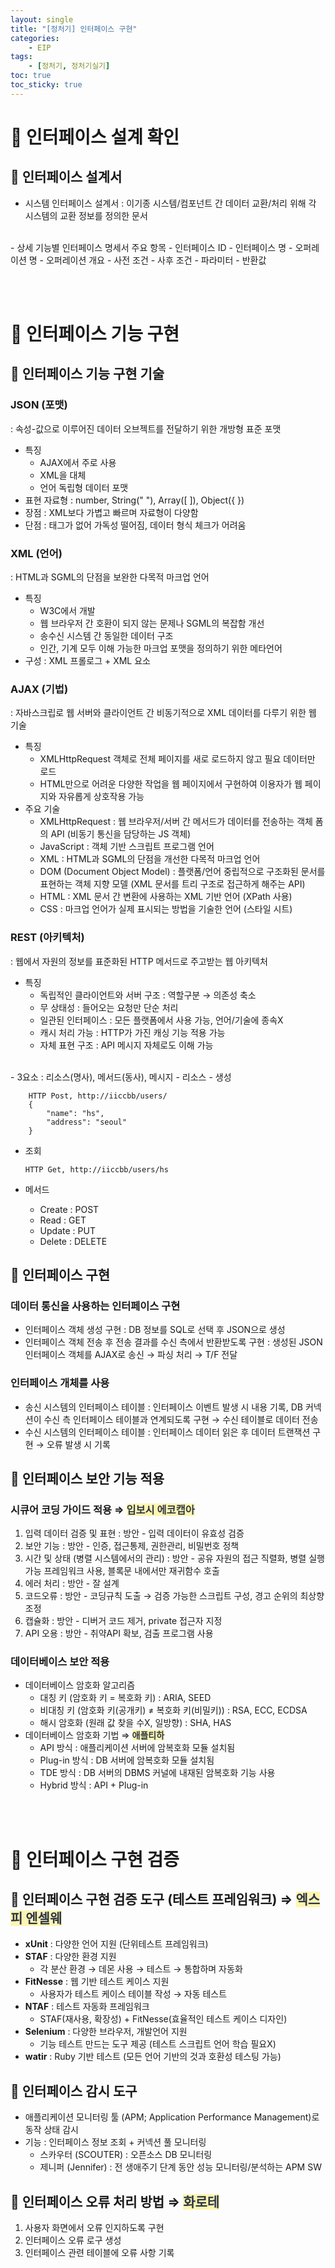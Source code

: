 ```yaml
---
layout: single
title: "[정처기] 인터페이스 구현"
categories: 
    - EIP
tags: 
    - [정처기, 정처기실기]
toc: true
toc_sticky: true
---
```


# <b>📂 인터페이스 설계 확인</b>

## <b>📝 인터페이스 설계서</b>

- 시스템 인터페이스 설계서
 : 이기종 시스템/컴포넌트 간 데이터 교환/처리 위해 각 시스템의 교환 정보를 정의한 문서
<br>
- 상세 기능별 인터페이스 명세서 주요 항목
  - 인터페이스 ID
  - 인터페이스 명
  - 오퍼레이션 명
  - 오퍼레이션 개요
  - 사전 조건
  - 사후 조건
  - 파라미터
  - 반환값

<br><br>

# <b>📂 인터페이스 기능 구현</b>

## <b>📝 인터페이스 기능 구현 기술</b>

### JSON (포맷)

 : 속성-값으로 이루어진 데이터 오브젝트를 전달하기 위한 개방형 표준 포맷

- 특징
  - AJAX에서 주로 사용
  - XML을 대체
  - 언어 독립형 데이터 포맷
- 표현 자료형 : number, String(" "), Array([ ]), Object({ })
- 장점 : XML보다 가볍고 빠르며 자료형이 다양함
- 단점 : 태그가 없어 가독성 떨어짐, 데이터 형식 체크가 어려움

### XML (언어)

 : HTML과 SGML의 단점을 보완한 다목적 마크업 언어

- 특징
  - W3C에서 개발
  - 웹 브라우저 간 호환이 되지 않는 문제나 SGML의 복잡함 개선
  - 송수신 시스템 간 동일한 데이터 구조
  - 인간, 기계 모두 이해 가능한 마크업 포맷을 정의하기 위한 메타언어
- 구성 : XML 프롤로그 + XML 요소

### AJAX (기법)

 : 자바스크립로 웹 서버와 클라이언트 간 비동기적으로 XML 데이터를 다루기 위한 웹 기술

- 특징
  - XMLHttpRequest 객체로 전체 페이지를 새로 로드하지 않고 필요 데이터만 로드
  - HTML만으로 어려운 다양한 작업을 웹 페이지에서 구현하여 이용자가 웹 페이지와 자유롭게 상호작용 가능
- 주요 기술
  - XMLHttpRequest
   : 웹 브라우저/서버 간 메서드가 데이터를 전송하는 객체 폼의 API (비동기 통신을 담당하는 JS 객체)
  - JavaScript
   : 객체 기반 스크립트 프로그램 언어
  - XML
   : HTML과 SGML의 단점을 개선한 다목적 마크업 언어
  - DOM (Document Object Model)
   : 플랫폼/언어 중립적으로 구조화된 문서를 표현하는 객체 지향 모델 (XML 문서를 트리 구조로 접근하게 해주는 API)
  - HTML
   : XML 문서 간 변환에 사용하는 XML 기반 언어 (XPath 사용)
  - CSS
   : 마크업 언어가 실제 표시되는 방법을 기술한 언어 (스타일 시트)

### REST (아키텍처)

 : 웹에서 자원의 정보를 표준화된 HTTP 메서드로 주고받는 웹 아키텍처

- 특징
  - 독립적인 클라이언트와 서버 구조
   : 역할구분 → 의존성 축소
  - 무 상태성
   : 들어오는 요청만 단순 처리
  - 일관된 인터페이스
   : 모든 플랫폼에서 사용 가능, 언어/기술에 종속X
  - 캐시 처리 가능
   : HTTP가 가진 캐싱 기능 적용 가능
  - 자체 표현 구조
   : API 메시지 자체로도 이해 가능
<br>
- 3요소 : 리소스(명사), 메서드(동사), 메시지
- 리소스
  - 생성

        HTTP Post, http://iiccbb/users/
        {
            "name": "hs",
            "address": "seoul"
        } 

  - 조회

        HTTP Get, http://iiccbb/users/hs

- 메서드
  - Create : POST
  - Read : GET
  - Update : PUT
  - Delete : DELETE

## <b>📝 인터페이스 구현</b>

### 데이터 통신을 사용하는 인터페이스 구현

- 인터페이스 객체 생성 구현
 : DB 정보를 SQL로 선택 후 JSON으로 생성
- 인터페이스 객체 전송 후 전송 결과를 수신 측에서 반환받도록 구현
 : 생성된 JSON 인터페이스 객체를 AJAX로 송신 → 파싱 처리 → T/F 전달

### 인터페이스 개체를 사용

- 송신 시스템의 인터페이스 테이블
 : 인터페이스 이벤트 발생 시 내용 기록, DB 커넥션이 수신 측 인터페이스 테이블과 연계되도록 구현 → 수신 테이블로 데이터 전송
- 수신 시스템의 인터페이스 테이블
 : 인터페이스 데이터 읽은 후 데이터 트랜잭션 구현 → 오류 발생 시 기록

## <b>📝 인터페이스 보안 기능 적용</b>

### 시큐어 코딩 가이드 적용 ⇒ <b><span style='color:#2D3748; background-color:#fff5b1'>입보시 에코캡아</span></b>

1. 입력 데이터 검증 및 표현
 : 방안 - 입력 데이터이 유효성 검증
2. 보안 기능
 : 방안 - 인증, 접근통제, 권한관리, 비밀번호 정책
3. 시간 및 상태 (병렬 시스템에서의 관리)
 : 방안 - 공유 자원의 접근 직렬화, 병렬 실행 가능 프레임워크 사용, 블록문 내에서만 재귀함수 호출
4. 에러 처리
 : 방안 - 잘 설계
5. 코드오류
 : 방안 - 코딩규칙 도출 → 검증 가능한 스크립트 구성, 경고 순위의 최상향 조정
6. 캡슐화
 : 방안 - 디버거 코드 제거, private 접근자 지정
7. API 오용
 : 방안 - 취약API 확보, 검출 프로그램 사용

### 데이터베이스 보안 적용

- 데이터베이스 암호화 알고리즘
    - 대칭 키 (암호화 키 = 복호화 키)  : ARIA, SEED
    - 비대칭 키 (암호화 키(공개키) ≠ 복호화 키(비밀키))  : RSA, ECC, ECDSA
    - 해시 암호화 (원래 값 찾을 수X, 일방향)  : SHA, HAS
- 데이터베이스 암호화 기법 ⇒ <b><span style='color:#2D3748; background-color:#fff5b1'>애플티하</span></b>
    - API 방식 : 애플리케이션 서버에 암복호화 모듈 설치됨
    - Plug-in 방식 : DB 서버에 암복호화 모듈 설치됨
    - TDE 방식 : DB 서버의 DBMS 커널에 내재된 암복호화 기능 사용
    - Hybrid 방식 : API + Plug-in

<br><br>

# <b>📂 인터페이스 구현 검증</b>

## <b>📝 인터페이스 구현 검증 도구 (테스트 프레임워크) ⇒ <b><span style='color:#2D3748; background-color:#fff5b1'>엑스피 엔셀웨</span></b></b>

- **xUnit** : 다양한 언어 지원 (단위테스트 프레임워크)
- **STAF** : 다양한 환경 지원
   - 각 분산 환경 → 데몬 사용 → 테스트 → 통합하며 자동화
- **FitNesse** : 웹 기반 테스트 케이스 지원
   - 사용자가 테스트 케이스 테이블 작성 → 자동 테스트
- **NTAF** : 테스트 자동화 프레임워크
   - STAF(재사용, 확장성) + FitNesse(효율적인 테스트 케이스 디자인)
- **Selenium** : 다양한 브라우저, 개발언어 지원
   - 기능 테스트 만드는 도구 제공 (테스트 스크립트 언어 학습 필요X)
- **watir** : Ruby 기반 테스트 (모든 언어 기반의 것과 호환성 테스팅 가능)

## <b>📝 인터페이스 감시 도구</b>

- 애플리케이션 모니터링 툴 (APM; Application Performance Management)로 동작 상태 감시
- 기능 : 인터페이스 정보 조회 + 커넥션 풀 모니터링
  - 스카우터 (SCOUTER) : 오픈소스 DB 모니터링
  - 제니퍼 (Jennifer) : 전 생애주기 단계 동안 성능 모니터링/분석하는 APM SW

## <b>📝 인터페이스 오류 처리 방법 ⇒ <b><span style='color:#2D3748; background-color:#fff5b1'>화로테</span></b></b>

1. 사용자 화면에서 오류 인지하도록 구현
2. 인터페이스 오류 로구 생성
3. 인터페이스 관련 테이블에 오류 사항 기록